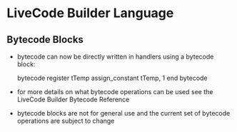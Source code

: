 # LiveCode Builder Language
## Bytecode Blocks

* bytecode can now be directly written in handlers using a bytecode block:

    bytecode
      register tTemp
      assign_constant tTemp, 1
    end bytecode

* for more details on what bytecode operations can be used see the LiveCode
  Builder Bytecode Reference

* bytecode blocks are not for general use and the current set of bytecode
  operations are subject to change
